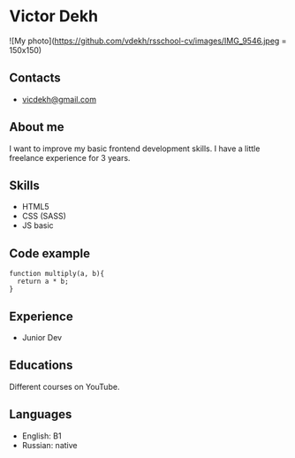 # Victor Dekh

![My photo](https://github.com/vdekh/rsschool-cv/images/IMG_9546.jpeg = 150x150)

## Contacts
* vicdekh@gmail.com

## About me
I want to improve my basic frontend development skills. I have a little freelance experience for 3 years.

## Skills
* HTML5
* CSS (SASS)
* JS basic

## Code example
```
function multiply(a, b){
  return a * b;
}
```

## Experience
* Junior Dev

## Educations
Different courses on YouTube.

## Languages
* English: B1
* Russian: native
